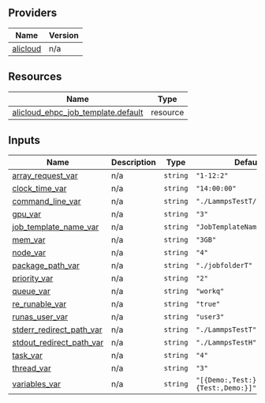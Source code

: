 <!-- BEGIN_TF_DOCS -->
## Providers

| Name | Version |
|------|---------|
| <a name="provider_alicloud"></a> [alicloud](#provider\_alicloud) | n/a |

## Resources

| Name | Type |
|------|------|
| [alicloud_ehpc_job_template.default](https://registry.terraform.io/providers/hashicorp/alicloud/latest/docs/resources/ehpc_job_template) | resource |

## Inputs

| Name | Description | Type | Default | Required |
|------|-------------|------|---------|:--------:|
| <a name="input_array_request_var"></a> [array\_request\_var](#input\_array\_request\_var) | n/a | `string` | `"1-12:2"` | no |
| <a name="input_clock_time_var"></a> [clock\_time\_var](#input\_clock\_time\_var) | n/a | `string` | `"14:00:00"` | no |
| <a name="input_command_line_var"></a> [command\_line\_var](#input\_command\_line\_var) | n/a | `string` | `"./LammpsTestT/lammps.pbs"` | no |
| <a name="input_gpu_var"></a> [gpu\_var](#input\_gpu\_var) | n/a | `string` | `"3"` | no |
| <a name="input_job_template_name_var"></a> [job\_template\_name\_var](#input\_job\_template\_name\_var) | n/a | `string` | `"JobTemplateNameY"` | no |
| <a name="input_mem_var"></a> [mem\_var](#input\_mem\_var) | n/a | `string` | `"3GB"` | no |
| <a name="input_node_var"></a> [node\_var](#input\_node\_var) | n/a | `string` | `"4"` | no |
| <a name="input_package_path_var"></a> [package\_path\_var](#input\_package\_path\_var) | n/a | `string` | `"./jobfolderT"` | no |
| <a name="input_priority_var"></a> [priority\_var](#input\_priority\_var) | n/a | `string` | `"2"` | no |
| <a name="input_queue_var"></a> [queue\_var](#input\_queue\_var) | n/a | `string` | `"workq"` | no |
| <a name="input_re_runable_var"></a> [re\_runable\_var](#input\_re\_runable\_var) | n/a | `string` | `"true"` | no |
| <a name="input_runas_user_var"></a> [runas\_user\_var](#input\_runas\_user\_var) | n/a | `string` | `"user3"` | no |
| <a name="input_stderr_redirect_path_var"></a> [stderr\_redirect\_path\_var](#input\_stderr\_redirect\_path\_var) | n/a | `string` | `"./LammpsTestT"` | no |
| <a name="input_stdout_redirect_path_var"></a> [stdout\_redirect\_path\_var](#input\_stdout\_redirect\_path\_var) | n/a | `string` | `"./LammpsTestH"` | no |
| <a name="input_task_var"></a> [task\_var](#input\_task\_var) | n/a | `string` | `"4"` | no |
| <a name="input_thread_var"></a> [thread\_var](#input\_thread\_var) | n/a | `string` | `"3"` | no |
| <a name="input_variables_var"></a> [variables\_var](#input\_variables\_var) | n/a | `string` | `"[{Demo:,Test:},{Test:,Demo:}]"` | no |
<!-- END_TF_DOCS -->    